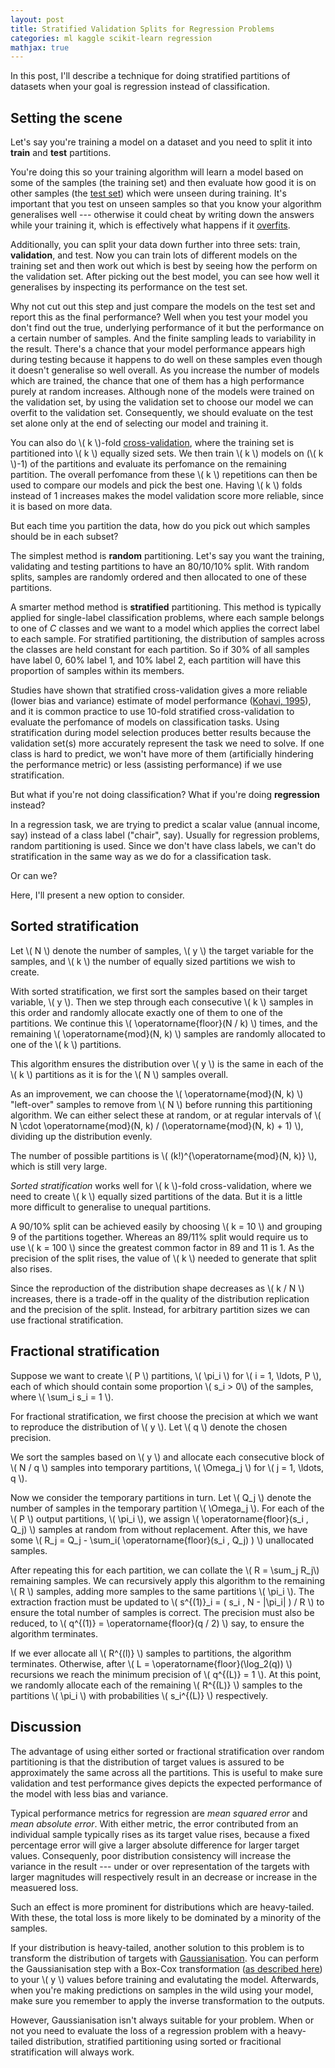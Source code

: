 ```yaml
---
layout: post
title: Stratified Validation Splits for Regression Problems
categories: ml kaggle scikit-learn regression
mathjax: true
---
```



In this post, I'll describe a technique for doing stratified partitions of datasets when your goal is regression instead of classification.


## Setting the scene

Let's say you're training a model on a dataset and you need to split it into **train** and **test** partitions.

You're doing this so your training algorithm will learn a model based on some of the samples (the training set) and then evaluate how good it is on other samples (the [test set]) which were unseen during training.
It's important that you test on unseen samples so that you know your algorithm generalises well --- otherwise it could cheat by writing down the answers while your training it, which is effectively what happens if it [overfits][overfitting].

Additionally, you can split your data down further into three sets: train, **validation**, and test.
Now you can train lots of different models on the training set and then work out which is best by seeing how the perform on the validation set.
After picking out the best model, you can see how well it generalises by inspecting its performance on the test set.

Why not cut out this step and just compare the models on the test set and report this as the final performance?
Well when you test your model you don't find out the true, underlying performance of it but the performance on a certain number of samples.
And the finite sampling leads to variability in the result.
There's a chance that your model performance appears high during testing because it happens to do well on these samples even though it doesn't generalise so well overall.
As you increase the number of models which are trained, the chance that one of them has a high performance purely at random increases.
Although none of the models were trained on the validation set, by using the validation set to choose our model we can overfit to the validation set.
Consequently, we should evaluate on the test set alone only at the end of selecting our model and training it.

You can also do \\( k \\)-fold [cross-validation], where the training set is partitioned into \\( k \\) equally sized sets.
We then train \\( k \\) models on (\\( k \\)-1) of the partitions and evaluate its perfomance on the remaining partition.
The overall perfomance from these \\( k \\) repetitions can then be used to compare our models and pick the best one.
Having \\( k \\) folds instead of 1 increases makes the model validation score more reliable, since it is based on more data.

But each time you partition the data, how do you pick out which samples should be in each subset?

The simplest method is **random** partitioning.
Let's say you want the training, validating and testing partitions to have an 80/10/10% split.
With random splits, samples are randomly ordered and then allocated to one of these partitions.

A smarter method method is **stratified** partitioning.
This method is typically applied for single-label classification problems, where each sample belongs to one of *C* classes and we want to a model which applies the correct label to each sample.
For stratified partitioning, the distribution of samples across the classes are held constant for each partition.
So if 30% of all samples have label 0, 60% label 1, and 10% label 2, each partition will have this proportion of samples within its members.

Studies have shown that stratified cross-validation gives a more reliable (lower bias and variance) estimate of model performance ([Kohavi, 1995]), and it is common practice to use 10-fold stratified cross-validation to evaluate the perfomance of models on classification tasks.
Using stratification during model selection produces better results because the validation set(s) more accurately represent the task we need to solve.
If one class is hard to predict, we won't have more of them (artificially hindering the performance metric) or less (assisting performance) if we use stratification.

But what if you're not doing classification? What if you're doing **regression** instead?

In a regression task, we are trying to predict a scalar value (annual income, say) instead of a class label ("chair", say).
Usually for regression problems, random partitioning is used.
Since we don't have class labels, we can't do stratification in the same way as we do for a classification task.

Or can we?

Here, I'll present a new option to consider.


## Sorted stratification

Let \\( N \\) denote the number of samples, \\( y \\) the target variable for the samples, and \\( k \\) the number of equally sized partitions we wish to create.

With sorted stratification, we first sort the samples based on their target variable, \\( y \\).
Then we step through each consecutive \\( k \\) samples in this order and randomly allocate exactly one of them to one of the partitions.
We continue this \\( \operatorname{floor}(N / k) \\) times, and the remaining \\( \operatorname{mod}(N, k) \\) samples are randomly allocated to one of the \\( k \\) partitions.

This algorithm ensures the distribution over \\( y \\) is the same in each of the \\( k \\) partitions as it is for the \\( N \\) samples overall.

As an improvement, we can choose the \\( \operatorname{mod}(N, k) \\) "left-over" samples to remove from \\( N \\) before running this partitioning algorithm.
We can either select these at random, or at regular intervals of \\( N \cdot \operatorname{mod}(N, k) / (\operatorname{mod}(N, k) + 1) \\), dividing up the distribution evenly.

The number of possible partitions is \\( (k!)^{\operatorname{mod}(N, k)} \\), which is still very large.

*Sorted stratification* works well for \\( k \\)-fold cross-validation, where we need to create \\( k \\) equally sized partitions of the data.
But it is a little more difficult to generalise to unequal partitions.

A 90/10% split can be achieved easily by choosing \\( k = 10 \\) and grouping 9 of the partitions together.
Whereas an 89/11% split would require us to use \\( k = 100 \\) since the greatest common factor in 89 and 11 is 1.
As the precision of the split rises, the value of \\( k \\) needed to generate that split also rises.

Since the reproduction of the distribution shape decreases as \\( k / N \\) increases, there is a trade-off in the quality of the distribution replication and the precision of the split.
Instead, for arbitrary partition sizes we can use fractional stratification.


## Fractional stratification

Suppose we want to create \\( P \\) partitions, \\( \pi_i \\) for \\( i = 1, \ldots, P \\), each of which should contain some proportion \\( s_i > 0\\) of the samples, where \\( \sum_i s_i = 1 \\).

For fractional stratification, we first choose the precision at which we want to reproduce the distribution of \\( y \\).
Let \\( q \\) denote the chosen precision.

We sort the samples based on \\( y \\) and allocate each consecutive block of \\( N / q \\) samples into temporary partitions, \\( \Omega_j \\) for \\( j = 1, \ldots, q \\).

Now we consider the temporary partitions in turn.
Let \\( Q_j \\) denote the number of samples in the temporary partition \\( \Omega_j \\).
For each of the \\( P \\) output partitions, \\( \pi_i \\), we assign \\( \operatorname{floor}(s_i \, Q_j) \\) samples at random from without replacement.
After this, we have some \\( R_j = Q_j - \sum_i( \operatorname{floor}(s_i \, Q_j) ) \\) unallocated samples.

After repeating this for each partition, we can collate the \\( R = \sum_j R_j\\) remaining samples.
We can recursively apply this algorithm to the remaining \\( R \\) samples, adding more samples to the same partitions \\( \pi_i \\).
The extraction fraction must be updated to \\( s^{(1)}_i = ( s_i \, N - |\pi_i| ) / R \\) to ensure the total number of samples is correct.
The precision must also be reduced, to \\( q^{(1)} = \operatorname{floor}(q / 2) \\) say, to ensure the algorithm terminates.

If we ever allocate all \\( R^{(l)} \\) samples to partitions, the algorithm terminates.
Otherwise, after \\( L = \operatorname{floor}(\log_2(q)) \\) recursions we reach the minimum precision of \\( q^{(L)} = 1 \\).
At this point, we randomly allocate each of the remaining \\( R^{(L)} \\) samples to the partitions \\( \pi_i \\) with probabilities \\( s_i^{(L)} \\) respectively.


## Discussion

The advantage of using either sorted or fractional stratification over random partitioning is that the distribution of target values is assured to be approximately the same across all the partitions.
This is useful to make sure validation and test performance gives depicts the expected performance of the model with less bias and variance.

Typical performance metrics for regression are *mean squared error* and *mean absolute error*.
With either metric, the error contributed from an individual sample typically rises as its target value rises, because a fixed percentage error will give a larger absolute difference for larger target values.
Consequenly, poor distribution consistency will increase the variance in the result --- under or over representation of the targets with larger magnitudes will respectively result in an decrease or increase in the measuered loss.

Such an effect is more prominent for distributions which are heavy-tailed.
With these, the total loss is more likely to be dominated by a minority of the samples.

If your distribution is heavy-tailed, another solution to this problem is to transform the distribution of targets with [Gaussianisation][gaussianisation blog post].
You can perform the Gaussianisation step with a Box-Cox transformation ([as described here][gaussianisation blog post]) to your \\( y \\) values before training and evalutating the model.
Afterwards, when you're making predictions on samples in the wild using your model, make sure you remember to apply the inverse transformation to the outputs.

However, Gaussianisation isn't always suitable for your problem.
When or not you need to evaluate the loss of a regression problem with a heavy-tailed distribution, stratified partitioning using sorted or fracitional stratification will always work.


[test set]: https://en.wikipedia.org/wiki/Test_set
[overfitting]: https://en.wikipedia.org/wiki/Overfitting
[cross-validation]: https://en.wikipedia.org/wiki/Cross-validation_(statistics)
[Kohavi, 1995]: http://web.cs.iastate.edu/~jtian/cs573/Papers/Kohavi-IJCAI-95.pdf
[Forman and Scholz, 2010]: http://www.kdd.org/exploration_files/v12-1-p49-forman-sigkdd.pdf
[gaussianisation blog post]: /2016-03-12-boxcox-feature-gaussianisation

